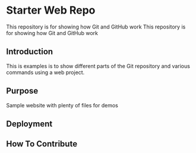 # Starter Web Repo

This repository is for showing how Git and GitHub work
This repository is for showing how Git and GitHub work

## Introduction

This is examples is to show different parts of the  Git repository and various commands using a web project.

## Purpose

Sample website with plenty of files for demos

## Deployment

## How To Contribute
